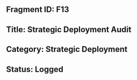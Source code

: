 ## Fragment ID: F13 
## Title: Strategic Deployment Audit 
## Category: Strategic Deployment 
## Status: Logged 
